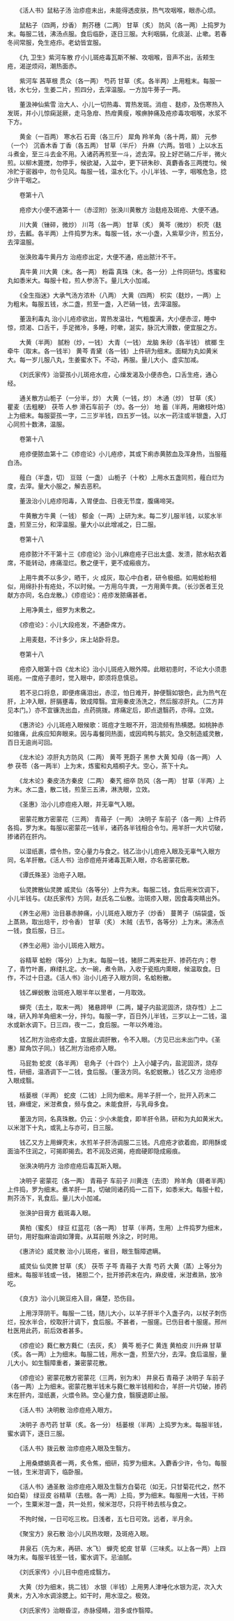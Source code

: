 <!-- { "loadSidebar": true } -->
　　《活人书》鼠粘子汤 治疹痘未出，未能得透皮肤，热气攻咽喉，眼赤心烦。

　　鼠粘子（四两，炒香） 荆芥穗（二两） 甘草（炙） 防风（各一两）上捣罗为末。每服二钱，沸汤点服。食后临卧，逐日三服。大利咽膈，化痰涎、止嗽。若春冬间常服，免生疮疖。老幼皆宜服。

　　《九 卫生》紫河车散 疗小儿斑疮毒瓦斯不解、攻咽喉，音声不出，舌颊生疮，渴逆烦闷，潮热面赤。

　　紫河车 茜草根 贯众（各一两） 芍药 甘草（炙。各半两）上用粗末。每服一钱，水七分，生姜二片，煎四分，去滓温服。一方加牛蒡子一两。

　　董汲神仙紫雪 治大人、小儿一切热毒、胃热发斑。消痘 、麸疹，及伤寒热入发斑，并小儿惊痫涎厥，走马急疳、热疳黄瘦，喉痹肿痛及疮疹毒攻咽喉，水浆不下方。

　　黄金（一百两） 寒水石 石膏（各三斤） 犀角 羚羊角（各十两，屑） 元参（一个） 沉香木香 丁香（各五两） 甘草（半斤） 升麻（六两。皆咀 ）上以水五斗煮金，至三斗去金不用。入诸药再煎至一斗，滤去滓。投上好芒硝二斤半，微火煎。以柳木篦搅，勿停手，候欲凝，入盆中，更下研朱砂、真麝香各三两搅匀。候冷贮于密器中，勿令见风。每服一钱，温水化下。小儿半钱、一字，咽喉危急，捻少许干咽之。

　　卷第十八

　　疮疹大小便不通第十一（赤涩附）张涣川黄散方 治麸疮及斑疮、大便不通。

　　川大黄（锉碎，微炒） 川芎（各一两） 甘草（炙） 黄芩（微炒） 枳壳（麸炒，去瓤。各半两）上件捣罗为末。每服一钱，水一小盏，入紫草少许，煎五分，去滓温服。

　　张涣败毒牛黄丹方 治疮疹出定，大便不通，疮出脓汁不干。

　　真牛黄 川大黄（末。各一两） 粉霜 真珠（末。各一分）上件同研匀。炼蜜和丸如黍米大。每服十粒，煎人参汤下。量儿大小加减。

　　《全生指迷》大承气汤方浓朴（八两） 大黄（四两） 枳实（麸炒，一两）上为粗末。每服五钱，水二盏，煎至一盏，入芒硝一钱，去滓温服。

　　董汲利毒丸 治小儿疮疹欲出，胃热发温壮，气粗腹满，大小便赤涩，睡中惊，烦渴、口舌干，手足微冷，多睡，时嗽，涎实，脉沉大滑数，便宜服之方。

　　大黄（半两） 腻粉（炒，一钱） 大青（一钱） 龙脑 朱砂（各半钱） 槟榔 生牵牛（取末。各一钱半） 黄芩 青黛（各一钱）上件研为细末。面糊为丸如黄米大。每一岁儿服八丸，生姜蜜水下。不动，再服。量儿大小、虚实加减。

　　《刘氏家传》治婴孩小儿斑疮水痘，心燥发渴及小便赤色，口舌生疮，通心经。

　　通关散方山栀子（一分半，炒） 大黄（一钱，炒） 木通（炒） 甘草（炙） 瞿麦（去粗粳） 茯苓 人参 滑石车前子（炒。各一分） 地 蓄（半两，用嫩枝叶烙）上为细末。每服婴孩一字，二三岁半钱，四五岁一钱。以水一药注或半银盏，入灯心同煎十数沸，温服。

　　卷第十八

　　疮疹便脓血第十二《疹痘论》小儿疮疹，其或下痢赤黄脓血及浑身热，当服薤白汤。

　　薤白（半盏，切） 豆豉（一盏） 山栀子（十枚）上用水五盏同煎，薤白烂为度，去滓。量大小服之，解去恶积。

　　董汲治小儿疮疹阳毒，入胃便血、日夜无节度，腹痛啼哭。

　　牛黄散方牛黄（一钱） 郁金（一两）上研为末。每二岁儿服半钱，以浆水半盏，煎至三分，和滓温服。量大小以此增减之，日二服。

　　卷第十八

　　疮疹脓汁不干第十三《疹痘论》治小儿麻痘疮子已出太盛、发溃，脓水粘衣着席，不能转动，疼痛湿烂。敷之便干，更不成瘢痕方。

　　上用牛粪不以多少，晒干，火 成灰，取心中白者，研令极细。如用蛤粉相似，用绵扑扑有疮处，不以时候。一方用乌牛粪，一方用黄牛粪。（长沙医者王兑献方亦同，名白龙散。）《疹痘论》：疮疹发脓痛甚者。

　　上用净黄土，细罗为末敷之。

　　《疹痘论》：小儿大段疮发，不通卧席方。

　　上用麦麸，不计多少，床上站卧将息。

　　卷第十八

　　疮疹入眼第十四《龙木论》治小儿斑疮入眼外障。此眼初患时，不论大小须患斑疮。一度疮子患时，觉入眼中，即须将息慎忌。

　　若不忌口将息，即便疼痛泪出，赤涩，怕日难开，肿便翳如银色，此为热气在肝，上冲入眼，肝膈壅毒，致成障翳。宜用秦皮汤洗之，然后服凉肝丸。（二方并见本门。）亦不宜镰洗出血，点药挑拨。疼痛定后，即点退翳药，亦得。立效。

　　《惠济论》小儿斑疮入眼候歌：斑痘才生眼不开，泪流频有热横腮。如桃肿赤如锥痛，此疾应知奔眼来。因与毒餐同热面，或因鸡鸭与鹅灾。急交制造威灵散，百日无逾尚可回。

　　《龙木论》凉肝丸方防风（二两） 黄芩 茺蔚子 黑参 大黄 知母（各一两） 人参 茯苓（各一两半）上为末，炼蜜和丸梧桐子大。空心，茶下十丸。

　　《龙木论》秦皮汤方秦皮（二两） 秦艽 细卒 防风（各一两） 甘草（半两）上为末。水二盏，散二钱，煎至三五沸，淋洗眼，立效。

　　《圣惠》治小儿疹痘疮入眼，并无辜气入眼。

　　密蒙花散方密蒙花（三两） 青葙子（一两） 决明子 车前子（各一两）上件药各捣，罗为末。每服以密蒙花一钱半，诸药各半钱相合令匀。用羊肝一大片切破，掺诸药在肝内。

　　以湿纸裹，煨令热，空心量力与食之。钱乙治小儿痘疮入眼及无辜气入眼方同，名羊肝散。《活人书》治疹痘疮并诸毒瓦斯入眼，亦名密蒙花散。

　　《谭氏殊圣》治疮子入眼。

　　仙灵脾散仙灵脾 威灵仙（各等分）上件为末。每服二钱，食后用米饮调下，小儿半钱与。《赵氏家传》方同，赵氏名二仙散。治斑疹入眼，因食毒突睛出外。

　　《养生必用》治目暴赤肿痛，小儿斑疮入眼方子（炒香） 蔓菁子（绢袋盛，饭上蒸熟，取出焙干，炒令香） 甘草（炙） 木贼（去节，各等分）上为末。沸汤点一钱，食后服，日三。

　　《养生必用》治小儿斑疮入眼方。

　　谷精草 蛤粉（等分）上为末。每服一钱，猪肝二两来批开、掺药在内；卷了，青竹叶裹，麻缕扎定。水一碗，煮令熟，入收于瓷瓶内熏眼，候温取食。日作，不过十日退。《活人书》治小儿疮子入眼方同，名蛤粉散。

　　钱乙蝉蜕散 治斑疮入眼半年以里者，一月取效。

　　蝉壳（去土，取末一两） 猪悬蹄甲（二两，罐子内盐泥固济，烧存性）上二味，研入羚羊角细末一分，拌匀。每服一字，百日外儿半钱，三岁以上一二钱，温水或新水调下。日三四，夜一二，食后服。一年以外难治。

　　钱乙附方治疮疹太盛，宜服此调肝散，令不入眼。（方见已出未出门中。《圣惠》犀角饮子同。）钱乙附方治疮疹入眼。

　　马屁勃 蛇皮（各半两） 皂角子（十四个）上入小罐子内，盐泥固济，烧存性，研细，温酒调下一二钱，食后服。（董汲方同。名蛇蜕散。）钱乙又方 治疮疹入眼成翳。

　　栝蒌根（半两） 蛇皮（二钱）上同为细末。用羊子肝一个，批开入药末二钱，麻缠定，米泔煮食，频与食之。未能食肝，与乳母多食。

　　董汲方同，名真珠散。仍云：少小未能食，即羊肝令熟，研和为丸如黄米大。以米泔下十丸，或乳上与亦可，日三服。

　　钱乙又方上用蝉壳末，水煎羊子肝汤调服二三钱。凡痘疮才欲着痂，即用酥或面油不住润之，可揭即揭去。若不润及迟揭，疮痂硬即隐成瘢痕。

　　张涣决明丹方 治疹痘疮后毒瓦斯入眼。

　　决明子 密蒙花（各一两） 青葙子 车前子 川黄连（去须） 羚羊角（屑者半两）上件捣，罗为细末。煮羊肝一具，切破同诸药捣一二百下，如黍米大。每服十粒，荆芥汤下，乳食后。量儿大小加减。

　　张涣护目膏方 截斑毒入眼。

　　黄柏（蜜炙） 绿豆 红蓝花（各一两） 甘草（半两，生用）上件捣罗为细末，研匀，用好脂麻油调如薄膏。从耳前眼 外涂之，时时用。

　　《惠济论》威灵散 治小儿斑疮，雀目，眼生翳障遮瞒。

　　威灵仙 仙灵脾 甘草（炙） 茯苓 子芩 青葙子 大青 芍药 大黄（蒸）上等分为细末。每服半钱或一钱， 猪胆二个，批开掺药末在内，麻皮缠，米泔煮熟，放冷吃。

　　《良方》治小儿豌豆疮入目，痛楚，恐伤目。

　　上用浮萍阴干。每服一二钱，随儿大小，以羊子肝半个入盏子内，以杖子刺伤烂，投水半合，绞取肝汁调下，食后服。不甚者，一服瘥。已伤目者十服瘥。邢州杜医用此药，前后效者甚多。

　　《疹痘论》蕤仁散方蕤仁（去灰，炙） 黄芩 栀子仁 黄连 黄柏皮 川升麻 甘草（炙。各一两）上为细末。每服二钱，用水一盏，煎至六分，去滓。食后温服，量儿大小。如生翳障重者，兼密蒙花散。

　　《疹痘论》密蒙花散方密蒙花（三两，别为末） 井泉石 青葙子 决明子 车前子（各一两）上为细末。密蒙花散半钱末与蕤仁散半钱相和合，羊肝一片切破，掺药末在肝内，湿纸裹，火煨令熟。空心量力食，翳膜退即止服。

　　《活人书》决明散 治疹痘疮入眼方。

　　决明子 赤芍药 甘草（炙。各一分） 栝蒌根（半两）上捣罗为末。每服半钱，蜜水调下，逐日三服。

　　《活人书》拨云散 治疹痘疮入眼及生翳方。

　　上用桑螵蛸真者一两，炙令焦，细研，捣罗为细末。入麝香少许，令匀。每服一钱，生米泔调下，临卧服。

　　《活人书》通圣散 治疹痘疮入眼及生翳方白菊花（如无，只甘菊花代之，然不如白菊） 绿豆皮 谷精草（去根。各一两）上捣，罗为细末。每服用一大钱，干柿一个，生粟米泔一盏，共一处煎，候米泔尽，只将干柿去核与食之。

　　不拘时候，一日可吃三枚。日浅者，五七日可效。远者，半月余。

　　《聚宝方》泉石散 治小儿风热攻眼，及斑疮入眼。

　　井泉石（先为末，再研、水飞） 蝉壳 蛇皮 甘草（三味炙。以上各一两）上四味为末。每服半钱至一钱，蜜水调下。忌油腻。

　　《刘氏家传》小儿目中痘疮成翳方。

　　大黄（炒为细末，挑二钱） 水银（半钱）上用男人津唾化水银为泥，次入大黄末，方入冷水调涂腮上。如干时，用水湿之。极效。

　　《刘氏家传》治眼昏涩，赤脉侵睛，泪多或作翳障。

